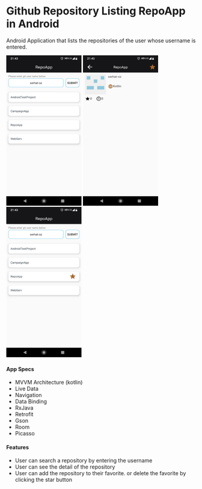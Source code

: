 # Github Repository Listing RepoApp in Android 

Android Application that lists the repositories of the user whose username is entered.

<div>
<img src="https://github.com/serhat-oz/RepoApp/blob/master/media/first.jpeg" data-canonical-src="https://github.com/serhat-oz/RepoApp/blob/master/media/first.jpeg" width="200" height="400" /> 
<img src="https://github.com/serhat-oz/RepoApp/blob/master/media/second.jpeg" data-canonical-src="https://github.com/serhat-oz/RepoApp/blob/master/media/first.jpeg" width="200" height="400" /> 
<img src="https://github.com/serhat-oz/RepoApp/blob/master/media/third.jpeg" data-canonical-src="https://github.com/serhat-oz/RepoApp/blob/master/media/first.jpeg" width="200" height="400" /></div>

<h4>
App Specs
</h4>

+ MVVM Architecture (kotlin)
+ Live Data
+ Navigation
+ Data Binding
+ RxJava
+ Retrofit
+ Gson
+ Room
+ Picasso

<h4>
Features
</h4>

+ User can search a repository by entering the username
+ User can see the detail of the repository
+ User can add the repository to their favorite. or delete the favorite by clicking the star button



